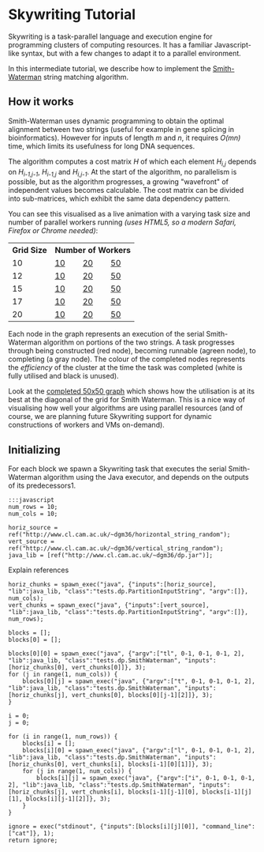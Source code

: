 Skywriting Tutorial
===================

Skywriting is a task-parallel language and execution engine for programming clusters of computing resources.
It has a familiar Javascript-like syntax, but with a few changes to adapt it to a parallel environment.

In this intermediate tutorial, we describe how to implement the [Smith-Waterman](http://en.wikipedia.org/wiki/Smith–Waterman_algorithm) string matching algorithm.

How it works
------------

Smith-Waterman uses dynamic programming to obtain the optimal alignment between two strings (useful for example in gene splicing in bioinformatics).
However for inputs of length *m* and *n*, it requires *O(mn)* time, which limits its usefulness for long DNA sequences.

The algorithm computes a cost matrix *H* of which each element *H<sub>i,j</sub>* depends on *H<sub>i-1,j-1</sub>*, *H<sub>i-1,j</sub>* and *H<sub>i,j-1</sub>*.
At the start of the algorithm, no parallelism is possible, but as the algorithm progresses, a growing "wavefront" of independent values becomes calculable.
The cost matrix can be divided into sub-matrices, which exhibit the same data dependency pattern.

You can see this visualised as a live animation with a varying task size and number of parallel workers running *(uses HTML5, so a modern Safari, Firefox or Chrome needed)*:

<table>
  <tr><th>Grid Size</th><th colspan="3">Number of Workers</th></tr>
  <tr><td>10</td><td><a href="data/skylight.html?grid=10&workers=10" target="_blank">10</a></td><td><a href="data/skylight.html?grid=10&workers=20" target="_blank">20</a></td><td><a href="data/skylight.html?grid=10&workers=50" target="_blank">50</a></td></tr>
  <tr><td>12</td><td><a href="data/skylight.html?grid=12&workers=10" target="_blank">10</a></td><td><a href="data/skylight.html?grid=12&workers=20" target="_blank">20</a></td><td><a href="data/skylight.html?grid=12&workers=50" target="_blank">50</a></td></tr>
  <tr><td>15</td><td><a href="data/skylight.html?grid=15&workers=10" target="_blank">10</a></td><td><a href="data/skylight.html?grid=15&workers=20" target="_blank">20</a></td><td><a href="data/skylight.html?grid=15&workers=50" target="_blank">50</a></td></tr>
  <tr><td>17</td><td><a href="data/skylight.html?grid=17&workers=10" target="_blank">10</a></td><td><a href="data/skylight.html?grid=17&workers=20" target="_blank">20</a></td><td><a href="data/skylight.html?grid=17&workers=50" target="_blank">50</a></td></tr>
  <tr><td>20</td><td><a href="data/skylight.html?grid=20&workers=10" target="_blank">10</a></td><td><a href="data/skylight.html?grid=20&workers=20" target="_blank">20</a></td><td><a href="data/skylight.html?grid=20&workers=50" target="_blank">50</a></td></tr>
</table>

Each node in the graph represents an execution of the serial Smith-Waterman algorithm on portions of the two strings.
A task progresses through being constructed (red node), becoming runnable (agreen node), to completing (a gray node).  The colour of the completed nodes represents the *efficiency* of the cluster at the time the task was completed (white is fully utilised and black is unused).

Look at the [completed 50x50 graph](data/50x50-50w-result.jpg) which shows how the utilisation is at its best at the diagonal of the grid for Smith Waterman.
This is a nice way of visualising how well your algorithms are using parallel resources (and of course, we are planning future Skywriting support for dynamic constructions of workers and VMs on-demand).

Initializing
------------

For each block we spawn a Skywriting task that executes the serial Smith-Waterman algorithm using the Java executor, and depends on the outputs of its predecessors1.

    :::javascript
    num_rows = 10;
    num_cols = 10;

    horiz_source = ref("http://www.cl.cam.ac.uk/~dgm36/horizontal_string_random");
    vert_source = ref("http://www.cl.cam.ac.uk/~dgm36/vertical_string_random");
    java_lib = [ref("http://www.cl.cam.ac.uk/~dgm36/dp.jar")];

Explain references

    horiz_chunks = spawn_exec("java", {"inputs":[horiz_source], "lib":java_lib, "class":"tests.dp.PartitionInputString", "argv":[]}, num_cols);
    vert_chunks = spawn_exec("java", {"inputs":[vert_source], "lib":java_lib, "class":"tests.dp.PartitionInputString", "argv":[]}, num_rows);

    blocks = [];
    blocks[0] = [];

    blocks[0][0] = spawn_exec("java", {"argv":["tl", 0-1, 0-1, 0-1, 2], "lib":java_lib, "class":"tests.dp.SmithWaterman", "inputs":[horiz_chunks[0], vert_chunks[0]]}, 3);
    for (j in range(1, num_cols)) {
        blocks[0][j] = spawn_exec("java", {"argv":["t", 0-1, 0-1, 0-1, 2], "lib":java_lib, "class":"tests.dp.SmithWaterman", "inputs":[horiz_chunks[j], vert_chunks[0], blocks[0][j-1][2]]}, 3);
    }

    i = 0;
    j = 0;

    for (i in range(1, num_rows)) {
        blocks[i] = [];
        blocks[i][0] = spawn_exec("java", {"argv":["l", 0-1, 0-1, 0-1, 2], "lib":java_lib, "class":"tests.dp.SmithWaterman", "inputs":[horiz_chunks[0], vert_chunks[i], blocks[i-1][0][1]]}, 3);
        for (j in range(1, num_cols)) {
            blocks[i][j] = spawn_exec("java", {"argv":["i", 0-1, 0-1, 0-1, 2], "lib":java_lib, "class":"tests.dp.SmithWaterman", "inputs":[horiz_chunks[j], vert_chunks[i], blocks[i-1][j-1][0], blocks[i-1][j][1], blocks[i][j-1][2]]}, 3);
        }
    }

    ignore = exec("stdinout", {"inputs":[blocks[i][j][0]], "command_line":["cat"]}, 1);
    return ignore;

